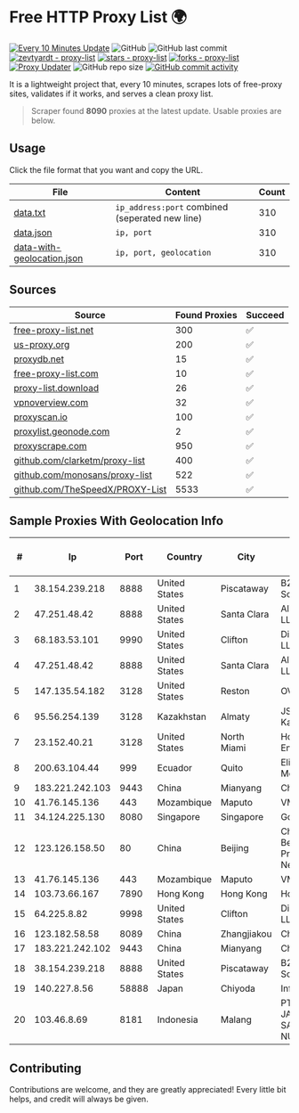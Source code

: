 
# Free HTTP Proxy List 🌍

[![Every 10 Minutes Update](https://github.com/mertguvencli/http-proxy-list/actions/workflows/main.yml/badge.svg?branch=main)](https://github.com/mertguvencli/http-proxy-list/actions/workflows/main.yml)
![GitHub](https://img.shields.io/github/license/mertguvencli/http-proxy-list)
![GitHub last commit](https://img.shields.io/github/last-commit/mertguvencli/http-proxy-list)
[![zevtyardt - proxy-list](https://img.shields.io/static/v1?label=zevtyardt&message=proxy-list&color=blue&logo=github)](https://github.com/zevtyardt/proxy-list "Go to GitHub repo")
[![stars - proxy-list](https://img.shields.io/github/stars/zevtyardt/proxy-list?style=social)](https://github.com/zevtyardt/proxy-list)
[![forks - proxy-list](https://img.shields.io/github/forks/zevtyardt/proxy-list?style=social)](https://github.com/zevtyardt/proxy-list)
[![Proxy Updater](https://github.com/zevtyardt/proxy-list/workflows/Proxy%20Updater/badge.svg)](https://github.com/zevtyardt/proxy-list/actions?query=workflow:"Proxy+Updater")
![GitHub repo size](https://img.shields.io/github/repo-size/zevtyardt/proxy-list)
[![GitHub commit activity](https://img.shields.io/github/commit-activity/m/zevtyardt/proxy-list?logo=commits)](https://github.com/zevtyardt/proxy-list/commits/main)

It is a lightweight project that, every 10 minutes, scrapes lots of free-proxy sites, validates if it works, and serves a clean proxy list.

> Scraper found **8090** proxies at the latest update. Usable proxies are below.

## Usage

Click the file format that you want and copy the URL.

|File|Content|Count|
|----|-------|-----|
|[data.txt](https://raw.githubusercontent.com/mertguvencli/http-proxy-list/main/proxy-list/data.txt)|`ip_address:port` combined (seperated new line)|310|
|[data.json](https://raw.githubusercontent.com/mertguvencli/http-proxy-list/main/proxy-list/data.json)|`ip, port`|310|
|[data-with-geolocation.json](https://raw.githubusercontent.com/mertguvencli/http-proxy-list/main/proxy-list/data-with-geolocation.json)|`ip, port, geolocation`|310|

## Sources

|Source|Found Proxies|Succeed|
|------|-------------|-------|
|[free-proxy-list.net](https://free-proxy-list.net)|300|✅|
|[us-proxy.org](https://www.us-proxy.org)|200|✅|
|[proxydb.net](http://proxydb.net)|15|✅|
|[free-proxy-list.com](https://free-proxy-list.com/?page=&port=&type%5B%5D=http&type%5B%5D=https&up_time=0&search=Search)|10|✅|
|[proxy-list.download](https://www.proxy-list.download/HTTP)|26|✅|
|[vpnoverview.com](https://vpnoverview.com/privacy/anonymous-browsing/free-proxy-servers)|32|✅|
|[proxyscan.io](https://www.proxyscan.io)|100|✅|
|[proxylist.geonode.com](https://proxylist.geonode.com/api/proxy-list?limit=300&page=1&sort_by=lastChecked&sort_type=desc&protocols=http,https)|2|✅|
|[proxyscrape.com](https://api.proxyscrape.com/v2/?request=displayproxies&protocol=http&timeout=10000&country=all&ssl=all&anonymity=all)|950|✅|
|[github.com/clarketm/proxy-list](https://raw.githubusercontent.com/clarketm/proxy-list/master/proxy-list-raw.txt)|400|✅|
|[github.com/monosans/proxy-list](https://raw.githubusercontent.com/monosans/proxy-list/main/proxies/http.txt)|522|✅|
|[github.com/TheSpeedX/PROXY-List](https://raw.githubusercontent.com/TheSpeedX/PROXY-List/master/http.txt)|5533|✅|


## Sample Proxies With Geolocation Info

|#|Ip|Port|Country|City|Internet Service Provider|
|-|--|----|-------|----|-------------------------|
|1|38.154.239.218|8888|United States|Piscataway|B2 Net Solutions Inc.|
|2|47.251.48.42|8888|United States|Santa Clara|Alibaba.com LLC|
|3|68.183.53.101|9990|United States|Clifton|DigitalOcean, LLC|
|4|47.251.48.42|8888|United States|Santa Clara|Alibaba.com LLC|
|5|147.135.54.182|3128|United States|Reston|OVH SAS|
|6|95.56.254.139|3128|Kazakhstan|Almaty|JSC Kazakhtelecom|
|7|23.152.40.21|3128|United States|North Miami|Host-Engine.com|
|8|200.63.104.44|999|Ecuador|Quito|Eliana Vanessa Morocho Oña|
|9|183.221.242.103|9443|China|Mianyang|China Mobile|
|10|41.76.145.136|443|Mozambique|Maputo|VM  S.A|
|11|34.124.225.130|8080|Singapore|Singapore|Google LLC|
|12|123.126.158.50|80|China|Beijing|China Unicom Beijing Province Network|
|13|41.76.145.136|443|Mozambique|Maputo|VM  S.A|
|14|103.73.66.167|7890|Hong Kong|Hong Kong|HostHatch|
|15|64.225.8.82|9998|United States|Clifton|DigitalOcean, LLC|
|16|123.182.58.58|8089|China|Zhangjiakou|Chinanet|
|17|183.221.242.102|9443|China|Mianyang|China Mobile|
|18|38.154.239.218|8888|United States|Piscataway|B2 Net Solutions Inc.|
|19|140.227.8.56|58888|Japan|Chiyoda|InfoSphere|
|20|103.46.8.69|8181|Indonesia|Malang|PT JARINGANKU SARANA NUSANTARA|



## Contributing

Contributions are welcome, and they are greatly appreciated! Every
little bit helps, and credit will always be given.

